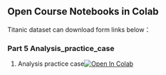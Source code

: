 ## Open Course Notebooks in Colab
Titanic dataset can download form links below：  

### Part 5 Analysis_practice_case
1. Analysis practice case[![Open In Colab](https://colab.research.google.com/assets/colab-badge.svg)](https://colab.research.google.com/github/TA-aiacademy/course_3.0/blob/python/01_Python/Part5_Analysis_practice_case/TitanicPreprocess.ipynb)
